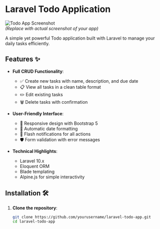 # Laravel Todo Application

![Todo App Screenshot](https://via.placeholder.com/800x400.png?text=Todo+App+Screenshot)  
*(Replace with actual screenshot of your app)*

A simple yet powerful Todo application built with Laravel to manage your daily tasks efficiently.

## Features ✨

- **Full CRUD Functionality**:
  - ✅ Create new tasks with name, description, and due date
  - 📋 View all tasks in a clean table format
  - ✏️ Edit existing tasks
  - 🗑️ Delete tasks with confirmation

- **User-Friendly Interface**:
  - 🎨 Responsive design with Bootstrap 5
  - 📅 Automatic date formatting
  - 💬 Flash notifications for all actions
  - 🛡️ Form validation with error messages

- **Technical Highlights**:
  - Laravel 10.x
  - Eloquent ORM
  - Blade templating
  - Alpine.js for simple interactivity

## Installation 🛠️

1. **Clone the repository**:
   ```bash
   git clone https://github.com/yourusername/laravel-todo-app.git
   cd laravel-todo-app
